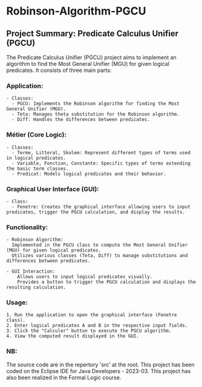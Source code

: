 # Robinson-Algorithm-PGCU
## Project Summary: Predicate Calculus Unifier (PGCU)

  The Predicate Calculus Unifier (PGCU) project aims to implement an algorithm to find the Most General Unifier (MGU) for given     logical predicates. It consists of three main parts:

  ### Application:
    - Classes:
      - PGCU: Implements the Robinson algorithm for finding the Most General Unifier (MGU).
      - Teta: Manages theta substitution for the Robinson algorithm.
      - Diff: Handles the differences between predicates.
      
  ### Métier (Core Logic):
    - Classes:
      - Terme, Litteral, Skolem: Represent different types of terms used in logical predicates.
      - Variable, Fonction, Constante: Specific types of terms extending the basic term classes.
      - Predicat: Models logical predicates and their behavior.
      
  ### Graphical User Interface (GUI):
    - Class:
      - Fenetre: Creates the graphical interface allowing users to input predicates, trigger the PGCU calculation, and display the results.

      
  ### Functionality:
    - Robinson Algorithm:
      Implemented in the PGCU class to compute the Most General Unifier (MGU) for given logical predicates.
      Utilizes various classes (Teta, Diff) to manage substitutions and differences between predicates.
    
    - GUI Interaction:
        Allows users to input logical predicates visually.
        Provides a button to trigger the PGCU calculation and displays the resulting calculation.        
      
   ### Usage:
    1. Run the application to open the graphical interface (Fenetre class).
    2. Enter logical predicates A and B in the respective input fields.
    3. Click the "Calculer" button to execute the PGCU algorithm.
    4. View the computed result displayed in the GUI.

### NB:
  The source code are in the repertory 'src' at the root.
  This project has been coded on the Eclipse IDE for Java Developers - 2023-03.
  This project has also been realized in the Formal Logic course.
